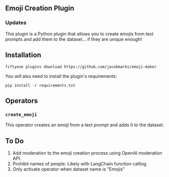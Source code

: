 ## Emoji Creation Plugin

### Updates

This plugin is a Python plugin that allows you to create emojis from text prompts
and add them to the dataset... if they are unique enough!

## Installation

```shell
fiftyone plugins download https://github.com/jacobmarks/emoji-maker
```

You will also need to install the plugin's requirements:

```shell
pip install -r requirements.txt
```

## Operators

### `create_emoji`

This operator creates an emoji from a text prompt and adds it to the dataset.

## To Do

1. Add moderation to the emoji creation process using OpenAI moderation API.
2. Prohibit names of people. Likely with LangChain function calling.
3. Only activate operator when dataset name is "Emojis"